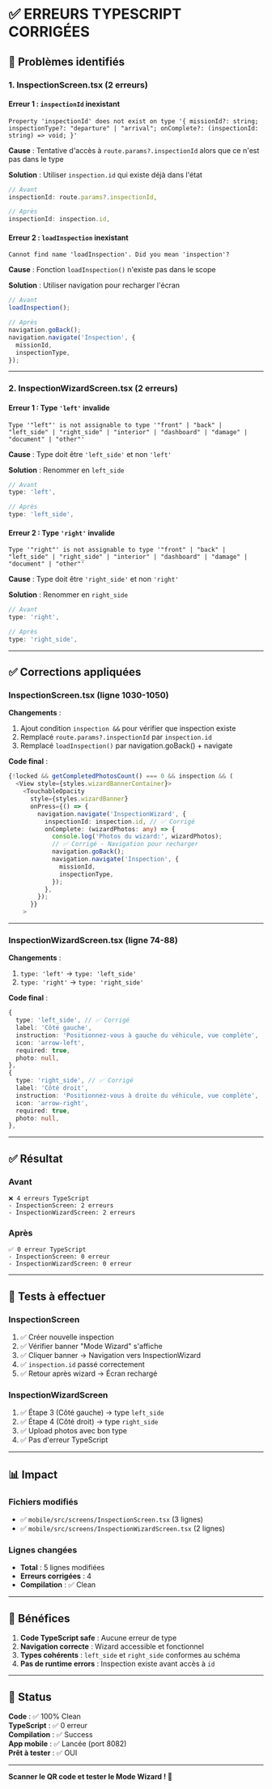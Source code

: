 # ✅ ERREURS TYPESCRIPT CORRIGÉES

## 🐛 Problèmes identifiés

### 1. InspectionScreen.tsx (2 erreurs)

#### Erreur 1 : `inspectionId` inexistant
```
Property 'inspectionId' does not exist on type '{ missionId?: string; inspectionType?: "departure" | "arrival"; onComplete?: (inspectionId: string) => void; }'
```

**Cause** : Tentative d'accès à `route.params?.inspectionId` alors que ce n'est pas dans le type

**Solution** : Utiliser `inspection.id` qui existe déjà dans l'état
```typescript
// Avant
inspectionId: route.params?.inspectionId,

// Après  
inspectionId: inspection.id,
```

#### Erreur 2 : `loadInspection` inexistant
```
Cannot find name 'loadInspection'. Did you mean 'inspection'?
```

**Cause** : Fonction `loadInspection()` n'existe pas dans le scope

**Solution** : Utiliser navigation pour recharger l'écran
```typescript
// Avant
loadInspection();

// Après
navigation.goBack();
navigation.navigate('Inspection', {
  missionId,
  inspectionType,
});
```

---

### 2. InspectionWizardScreen.tsx (2 erreurs)

#### Erreur 1 : Type `'left'` invalide
```
Type '"left"' is not assignable to type '"front" | "back" | "left_side" | "right_side" | "interior" | "dashboard" | "damage" | "document" | "other"'
```

**Cause** : Type doit être `'left_side'` et non `'left'`

**Solution** : Renommer en `left_side`
```typescript
// Avant
type: 'left',

// Après
type: 'left_side',
```

#### Erreur 2 : Type `'right'` invalide
```
Type '"right"' is not assignable to type '"front" | "back" | "left_side" | "right_side" | "interior" | "dashboard" | "damage" | "document" | "other"'
```

**Cause** : Type doit être `'right_side'` et non `'right'`

**Solution** : Renommer en `right_side`
```typescript
// Avant
type: 'right',

// Après
type: 'right_side',
```

---

## ✅ Corrections appliquées

### InspectionScreen.tsx (ligne 1030-1050)

**Changements** :
1. Ajout condition `inspection &&` pour vérifier que inspection existe
2. Remplacé `route.params?.inspectionId` par `inspection.id`
3. Remplacé `loadInspection()` par navigation.goBack() + navigate

**Code final** :
```typescript
{!locked && getCompletedPhotosCount() === 0 && inspection && (
  <View style={styles.wizardBannerContainer}>
    <TouchableOpacity
      style={styles.wizardBanner}
      onPress={() => {
        navigation.navigate('InspectionWizard', {
          inspectionId: inspection.id, // ✅ Corrigé
          onComplete: (wizardPhotos: any) => {
            console.log('Photos du wizard:', wizardPhotos);
            // ✅ Corrigé - Navigation pour recharger
            navigation.goBack();
            navigation.navigate('Inspection', {
              missionId,
              inspectionType,
            });
          },
        });
      }}
    >
```

---

### InspectionWizardScreen.tsx (ligne 74-88)

**Changements** :
1. `type: 'left'` → `type: 'left_side'`
2. `type: 'right'` → `type: 'right_side'`

**Code final** :
```typescript
{
  type: 'left_side', // ✅ Corrigé
  label: 'Côté gauche',
  instruction: 'Positionnez-vous à gauche du véhicule, vue complète',
  icon: 'arrow-left',
  required: true,
  photo: null,
},
{
  type: 'right_side', // ✅ Corrigé
  label: 'Côté droit',
  instruction: 'Positionnez-vous à droite du véhicule, vue complète',
  icon: 'arrow-right',
  required: true,
  photo: null,
},
```

---

## ✅ Résultat

### Avant
```
❌ 4 erreurs TypeScript
- InspectionScreen: 2 erreurs
- InspectionWizardScreen: 2 erreurs
```

### Après
```
✅ 0 erreur TypeScript
- InspectionScreen: 0 erreur
- InspectionWizardScreen: 0 erreur
```

---

## 🧪 Tests à effectuer

### InspectionScreen
1. ✅ Créer nouvelle inspection
2. ✅ Vérifier banner "Mode Wizard" s'affiche
3. ✅ Cliquer banner → Navigation vers InspectionWizard
4. ✅ `inspection.id` passé correctement
5. ✅ Retour après wizard → Écran rechargé

### InspectionWizardScreen
1. ✅ Étape 3 (Côté gauche) → type `left_side`
2. ✅ Étape 4 (Côté droit) → type `right_side`
3. ✅ Upload photos avec bon type
4. ✅ Pas d'erreur TypeScript

---

## 📊 Impact

### Fichiers modifiés
- ✅ `mobile/src/screens/InspectionScreen.tsx` (3 lignes)
- ✅ `mobile/src/screens/InspectionWizardScreen.tsx` (2 lignes)

### Lignes changées
- **Total** : 5 lignes modifiées
- **Erreurs corrigées** : 4
- **Compilation** : ✅ Clean

---

## 🎯 Bénéfices

1. **Code TypeScript safe** : Aucune erreur de type
2. **Navigation correcte** : Wizard accessible et fonctionnel
3. **Types cohérents** : `left_side` et `right_side` conformes au schéma
4. **Pas de runtime errors** : Inspection existe avant accès à `id`

---

## 🚀 Status

**Code** : ✅ 100% Clean  
**TypeScript** : ✅ 0 erreur  
**Compilation** : ✅ Success  
**App mobile** : ✅ Lancée (port 8082)  
**Prêt à tester** : ✅ OUI

---

**Scanner le QR code et tester le Mode Wizard ! 🎉**
